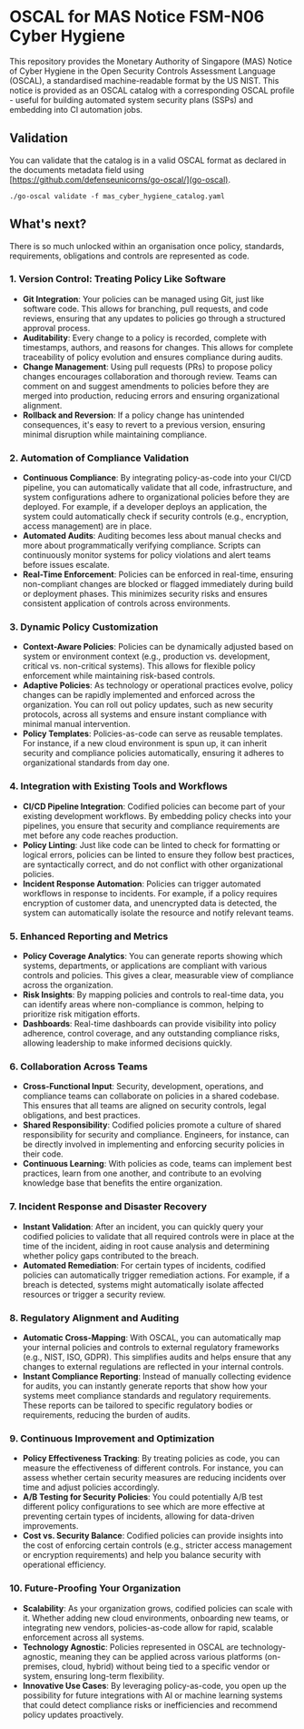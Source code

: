 # OSCAL for MAS Notice FSM-N06 Cyber Hygiene

This repository provides the Monetary Authority of Singapore (MAS) Notice of Cyber Hygiene in the Open Security Controls Assessment Language (OSCAL), a standardised machine-readable format by the US NIST. This notice is provided as an OSCAL catalog with a corresponding OSCAL profile - useful for building automated system security plans (SSPs) and embedding into CI automation jobs. 

## Validation

You can validate that the catalog is in a valid OSCAL format as declared in the documents metadata field using [https://github.com/defenseunicorns/go-oscal/](go-oscal).

```
./go-oscal validate -f mas_cyber_hygiene_catalog.yaml
```

## What's next?

There is so much unlocked within an organisation once policy, standards, requirements, obligations and controls are represented as code.

### 1. Version Control: Treating Policy Like Software
- **Git Integration**: Your policies can be managed using Git, just like software code. This allows for branching, pull requests, and code reviews, ensuring that any updates to policies go through a structured approval process.
- **Auditability**: Every change to a policy is recorded, complete with timestamps, authors, and reasons for changes. This allows for complete traceability of policy evolution and ensures compliance during audits.
- **Change Management**: Using pull requests (PRs) to propose policy changes encourages collaboration and thorough review. Teams can comment on and suggest amendments to policies before they are merged into production, reducing errors and ensuring organizational alignment.
- **Rollback and Reversion**: If a policy change has unintended consequences, it's easy to revert to a previous version, ensuring minimal disruption while maintaining compliance.

### 2. Automation of Compliance Validation
- **Continuous Compliance**: By integrating policy-as-code into your CI/CD pipeline, you can automatically validate that all code, infrastructure, and system configurations adhere to organizational policies before they are deployed. For example, if a developer deploys an application, the system could automatically check if security controls (e.g., encryption, access management) are in place.
- **Automated Audits**: Auditing becomes less about manual checks and more about programmatically verifying compliance. Scripts can continuously monitor systems for policy violations and alert teams before issues escalate.
- **Real-Time Enforcement**: Policies can be enforced in real-time, ensuring non-compliant changes are blocked or flagged immediately during build or deployment phases. This minimizes security risks and ensures consistent application of controls across environments.

### 3. Dynamic Policy Customization
- **Context-Aware Policies**: Policies can be dynamically adjusted based on system or environment context (e.g., production vs. development, critical vs. non-critical systems). This allows for flexible policy enforcement while maintaining risk-based controls.
- **Adaptive Policies**: As technology or operational practices evolve, policy changes can be rapidly implemented and enforced across the organization. You can roll out policy updates, such as new security protocols, across all systems and ensure instant compliance with minimal manual intervention.
- **Policy Templates**: Policies-as-code can serve as reusable templates. For instance, if a new cloud environment is spun up, it can inherit security and compliance policies automatically, ensuring it adheres to organizational standards from day one.

### 4. Integration with Existing Tools and Workflows
- **CI/CD Pipeline Integration**: Codified policies can become part of your existing development workflows. By embedding policy checks into your pipelines, you ensure that security and compliance requirements are met before any code reaches production.
- **Policy Linting**: Just like code can be linted to check for formatting or logical errors, policies can be linted to ensure they follow best practices, are syntactically correct, and do not conflict with other organizational policies.
- **Incident Response Automation**: Policies can trigger automated workflows in response to incidents. For example, if a policy requires encryption of customer data, and unencrypted data is detected, the system can automatically isolate the resource and notify relevant teams.

### 5. Enhanced Reporting and Metrics
- **Policy Coverage Analytics**: You can generate reports showing which systems, departments, or applications are compliant with various controls and policies. This gives a clear, measurable view of compliance across the organization.
- **Risk Insights**: By mapping policies and controls to real-time data, you can identify areas where non-compliance is common, helping to prioritize risk mitigation efforts.
- **Dashboards**: Real-time dashboards can provide visibility into policy adherence, control coverage, and any outstanding compliance risks, allowing leadership to make informed decisions quickly.

### 6. Collaboration Across Teams
- **Cross-Functional Input**: Security, development, operations, and compliance teams can collaborate on policies in a shared codebase. This ensures that all teams are aligned on security controls, legal obligations, and best practices.
- **Shared Responsibility**: Codified policies promote a culture of shared responsibility for security and compliance. Engineers, for instance, can be directly involved in implementing and enforcing security policies in their code.
- **Continuous Learning**: With policies as code, teams can implement best practices, learn from one another, and contribute to an evolving knowledge base that benefits the entire organization.

### 7. Incident Response and Disaster Recovery
- **Instant Validation**: After an incident, you can quickly query your codified policies to validate that all required controls were in place at the time of the incident, aiding in root cause analysis and determining whether policy gaps contributed to the breach.
- **Automated Remediation**: For certain types of incidents, codified policies can automatically trigger remediation actions. For example, if a breach is detected, systems might automatically isolate affected resources or trigger a security review.

### 8. Regulatory Alignment and Auditing
- **Automatic Cross-Mapping**: With OSCAL, you can automatically map your internal policies and controls to external regulatory frameworks (e.g., NIST, ISO, GDPR). This simplifies audits and helps ensure that any changes to external regulations are reflected in your internal controls.
- **Instant Compliance Reporting**: Instead of manually collecting evidence for audits, you can instantly generate reports that show how your systems meet compliance standards and regulatory requirements. These reports can be tailored to specific regulatory bodies or requirements, reducing the burden of audits.

### 9. Continuous Improvement and Optimization
- **Policy Effectiveness Tracking**: By treating policies as code, you can measure the effectiveness of different controls. For instance, you can assess whether certain security measures are reducing incidents over time and adjust policies accordingly.
- **A/B Testing for Security Policies**: You could potentially A/B test different policy configurations to see which are more effective at preventing certain types of incidents, allowing for data-driven improvements.
- **Cost vs. Security Balance**: Codified policies can provide insights into the cost of enforcing certain controls (e.g., stricter access management or encryption requirements) and help you balance security with operational efficiency.

### 10. Future-Proofing Your Organization
- **Scalability**: As your organization grows, codified policies can scale with it. Whether adding new cloud environments, onboarding new teams, or integrating new vendors, policies-as-code allow for rapid, scalable enforcement across all systems.
- **Technology Agnostic**: Policies represented in OSCAL are technology-agnostic, meaning they can be applied across various platforms (on-premises, cloud, hybrid) without being tied to a specific vendor or system, ensuring long-term flexibility.
- **Innovative Use Cases**: By leveraging policy-as-code, you open up the possibility for future integrations with AI or machine learning systems that could detect compliance risks or inefficiencies and recommend policy updates proactively.
